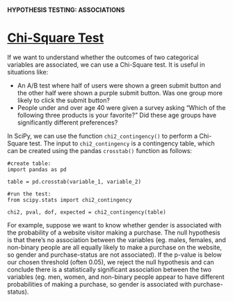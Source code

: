 #### HYPOTHESIS TESTING: ASSOCIATIONS

# [Chi-Square Test](https://www.codecademy.com/courses/hypothesis-testing-python/lessons/hypothesis-testing-associations/exercises/chi-square-test)

If we want to understand whether the outcomes of two categorical variables are associated, we can use a Chi-Square test. 
It is useful in situations like:
* An A/B test where half of users were shown a green submit button and the other half were shown a purple submit button. 
Was one group more likely to click the submit button?
* People under and over age 40 were given a survey asking “Which of the following three products is your favorite?” 
Did these age groups have significantly different preferences?

In SciPy, we can use the function `chi2_contingency()` to perform a Chi-Square test. 
The input to `chi2_contingency` is a contingency table, which can be created using the pandas `crosstab()` function as follows:
```pythom
#create table:
import pandas as pd

table = pd.crosstab(variable_1, variable_2)
 
#run the test:
from scipy.stats import chi2_contingency

chi2, pval, dof, expected = chi2_contingency(table)
```
For example, suppose we want to know whether gender is associated with the probability of a website visitor making a purchase. 
The null hypothesis is that there’s no association between the variables 
(eg. males, females, and non-binary people are all equally likely to make a purchase on the website, so gender and purchase-status are not associated). 
If the p-value is below our chosen threshold (often 0.05), 
we reject the null hypothesis and can conclude there is a statistically significant association between the two variables 
(eg. men, women, and non-binary people appear to have different probabilities of making a purchase, so gender is associated with purchase-status).
